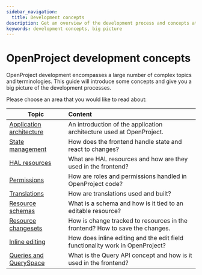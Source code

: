 ```yaml
---
sidebar_navigation:
  title: Development concepts
description: Get an overview of the development process and concepts at OpenProject
keywords: development concepts, big picture
---
```


# OpenProject development concepts

OpenProject development encompasses a large number of complex topics and terminologies.
This guide will introduce some concepts and give you a big picture of the development processes.

Please choose an area that you would like to read about:

| Topic                                                | Content                                                                       |
|------------------------------------------------------|:------------------------------------------------------------------------------|
| [Application architecture](application-architecture) | An introduction of the application architecture used at OpenProject.          |
| [State management](state-management)                 | How does the frontend handle state and react to changes?                      |
| [HAL resources](hal-resources)                       | What are HAL resources and how are they used in the frontend?                 |
| [Permissions](permissions)                           | How are roles and permissions handled in OpenProject code?                    |
| [Translations](translations)                         | How are translations used and built?                                          |
| [Resource schemas](resource-schemas)                 | What is a schema and how is it tied to an editable resource?                  |
| [Resource changesets](resource-changesets)           | How is change tracked to resources in the frontend? How to save the changes.  |
| [Inline editing](inline-editing)                     | How does inline editing and the edit field functionality work in OpenProject? |
| [Queries and QuerySpace](queries)                    | What is the Query API concept and how is it used in the frontend?             |
